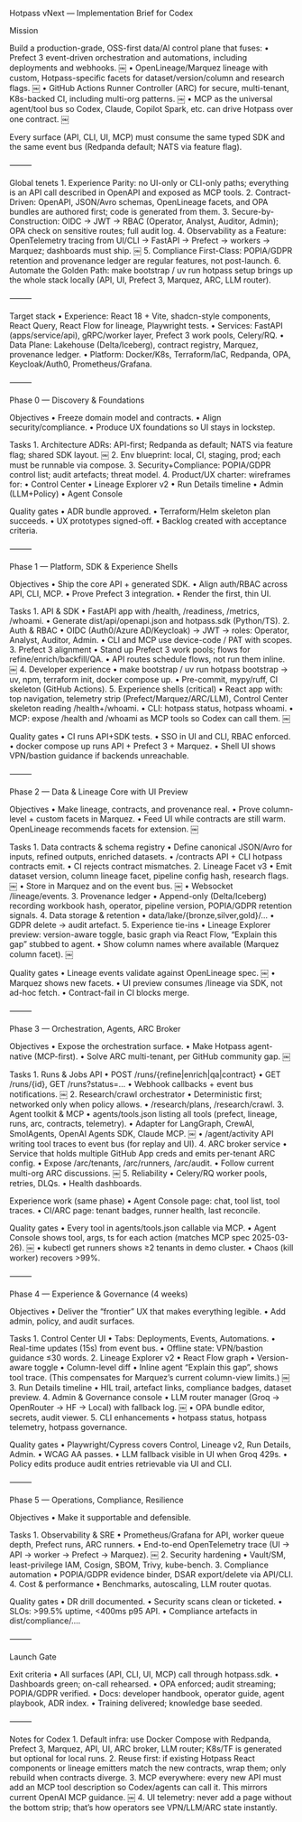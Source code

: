 Hotpass vNext — Implementation Brief for Codex

Mission

Build a production-grade, OSS-first data/AI control plane that fuses:
• Prefect 3 event-driven orchestration and automations, including deployments and webhooks. ￼
• OpenLineage/Marquez lineage with custom, Hotpass-specific facets for dataset/version/column and research flags. ￼
• GitHub Actions Runner Controller (ARC) for secure, multi-tenant, K8s-backed CI, including multi-org patterns. ￼
• MCP as the universal agent/tool bus so Codex, Claude, Copilot Spark, etc. can drive Hotpass over one contract. ￼

Every surface (API, CLI, UI, MCP) must consume the same typed SDK and the same event bus (Redpanda default; NATS via feature flag).

⸻

Global tenets 1. Experience Parity: no UI-only or CLI-only paths; everything is an API call described in OpenAPI and exposed as MCP tools. 2. Contract-Driven: OpenAPI, JSON/Avro schemas, OpenLineage facets, and OPA bundles are authored first; code is generated from them. 3. Secure-by-Construction: OIDC → JWT → RBAC (Operator, Analyst, Auditor, Admin); OPA check on sensitive routes; full audit log. 4. Observability as a Feature: OpenTelemetry tracing from UI/CLI → FastAPI → Prefect → workers → Marquez; dashboards must ship. ￼ 5. Compliance First-Class: POPIA/GDPR retention and provenance ledger are regular features, not post-launch. 6. Automate the Golden Path: make bootstrap / uv run hotpass setup brings up the whole stack locally (API, UI, Prefect 3, Marquez, ARC, LLM router).

⸻

Target stack
• Experience: React 18 + Vite, shadcn-style components, React Query, React Flow for lineage, Playwright tests.
• Services: FastAPI (apps/service/api), gRPC/worker layer, Prefect 3 work pools, Celery/RQ.
• Data Plane: Lakehouse (Delta/Iceberg), contract registry, Marquez, provenance ledger.
• Platform: Docker/K8s, Terraform/IaC, Redpanda, OPA, Keycloak/Auth0, Prometheus/Grafana.

⸻

Phase 0 — Discovery & Foundations

Objectives
• Freeze domain model and contracts.
• Align security/compliance.
• Produce UX foundations so UI stays in lockstep.

Tasks 1. Architecture ADRs: API-first; Redpanda as default; NATS via feature flag; shared SDK layout. ￼ 2. Env blueprint: local, CI, staging, prod; each must be runnable via compose. 3. Security+Compliance: POPIA/GDPR control list; audit artefacts; threat model. 4. Product/UX charter: wireframes for:
• Control Center
• Lineage Explorer v2
• Run Details timeline
• Admin (LLM+Policy)
• Agent Console

Quality gates
• ADR bundle approved.
• Terraform/Helm skeleton plan succeeds.
• UX prototypes signed-off.
• Backlog created with acceptance criteria.

⸻

Phase 1 — Platform, SDK & Experience Shells

Objectives
• Ship the core API + generated SDK.
• Align auth/RBAC across API, CLI, MCP.
• Prove Prefect 3 integration.
• Render the first, thin UI.

Tasks 1. API & SDK
• FastAPI app with /health, /readiness, /metrics, /whoami.
• Generate dist/api/openapi.json and hotpass.sdk (Python/TS). 2. Auth & RBAC
• OIDC (Auth0/Azure AD/Keycloak) → JWT → roles: Operator, Analyst, Auditor, Admin.
• CLI and MCP use device-code / PAT with scopes. 3. Prefect 3 alignment
• Stand up Prefect 3 work pools; flows for refine/enrich/backfill/QA.
• API routes schedule flows, not run them inline. ￼ 4. Developer experience
• make bootstrap / uv run hotpass bootstrap → uv, npm, terraform init, docker compose up.
• Pre-commit, mypy/ruff, CI skeleton (GitHub Actions). 5. Experience shells (critical)
• React app with: top navigation, telemetry strip (Prefect/Marquez/ARC/LLM), Control Center skeleton reading /health+/whoami.
• CLI: hotpass status, hotpass whoami.
• MCP: expose /health and /whoami as MCP tools so Codex can call them. ￼

Quality gates
• CI runs API+SDK tests.
• SSO in UI and CLI, RBAC enforced.
• docker compose up runs API + Prefect 3 + Marquez.
• Shell UI shows VPN/bastion guidance if backends unreachable.

⸻

Phase 2 — Data & Lineage Core with UI Preview

Objectives
• Make lineage, contracts, and provenance real.
• Prove column-level + custom facets in Marquez.
• Feed UI while contracts are still warm. OpenLineage recommends facets for extension. ￼

Tasks 1. Data contracts & schema registry
• Define canonical JSON/Avro for inputs, refined outputs, enriched datasets.
• /contracts API + CLI hotpass contracts emit.
• CI rejects contract mismatches. 2. Lineage Facet v3
• Emit dataset version, column lineage facet, pipeline config hash, research flags. ￼
• Store in Marquez and on the event bus. ￼
• Websocket /lineage/events. 3. Provenance ledger
• Append-only (Delta/Iceberg) recording workbook hash, operator, pipeline version, POPIA/GDPR retention signals. 4. Data storage & retention
• data/lake/{bronze,silver,gold}/…
• GDPR delete → audit artefact. 5. Experience tie-ins
• Lineage Explorer preview: version-aware toggle, basic graph via React Flow, “Explain this gap” stubbed to agent.
• Show column names where available (Marquez column facet). ￼

Quality gates
• Lineage events validate against OpenLineage spec. ￼
• Marquez shows new facets.
• UI preview consumes /lineage via SDK, not ad-hoc fetch.
• Contract-fail in CI blocks merge.

⸻

Phase 3 — Orchestration, Agents, ARC Broker

Objectives
• Expose the orchestration surface.
• Make Hotpass agent-native (MCP-first).
• Solve ARC multi-tenant, per GitHub community gap. ￼

Tasks 1. Runs & Jobs API
• POST /runs/{refine|enrich|qa|contract}
• GET /runs/{id}, GET /runs?status=…
• Webhook callbacks + event bus notifications. ￼ 2. Research/crawl orchestrator
• Deterministic first; networked only when policy allows.
• /research/plans, /research/crawl. 3. Agent toolkit & MCP
• agents/tools.json listing all tools (prefect, lineage, runs, arc, contracts, telemetry).
• Adapter for LangGraph, CrewAI, SmolAgents, OpenAI Agents SDK, Claude MCP. ￼
• /agent/activity API writing tool traces to event bus (for replay and UI). 4. ARC broker service
• Service that holds multiple GitHub App creds and emits per-tenant ARC config.
• Expose /arc/tenants, /arc/runners, /arc/audit.
• Follow current multi-org ARC discussions. ￼ 5. Reliability
• Celery/RQ worker pools, retries, DLQs.
• Health dashboards.

Experience work (same phase)
• Agent Console page: chat, tool list, tool traces.
• CI/ARC page: tenant badges, runner health, last reconcile.

Quality gates
• Every tool in agents/tools.json callable via MCP.
• Agent Console shows tool, args, ts for each action (matches MCP spec 2025-03-26). ￼
• kubectl get runners shows ≥2 tenants in demo cluster.
• Chaos (kill worker) recovers >99%.

⸻

Phase 4 — Experience & Governance (4 weeks)

Objectives
• Deliver the “frontier” UX that makes everything legible.
• Add admin, policy, and audit surfaces.

Tasks 1. Control Center UI
• Tabs: Deployments, Events, Automations.
• Real-time updates (15s) from event bus.
• Offline state: VPN/bastion guidance ≤30 words. 2. Lineage Explorer v2
• React Flow graph
• Version-aware toggle
• Column-level diff
• Inline agent “Explain this gap”, shows tool trace.
(This compensates for Marquez’s current column-view limits.) ￼ 3. Run Details timeline
• HIL trail, artefact links, compliance badges, dataset preview. 4. Admin & Governance console
• LLM router manager (Groq → OpenRouter → HF → Local) with fallback log. ￼
• OPA bundle editor, secrets, audit viewer. 5. CLI enhancements
• hotpass status, hotpass telemetry, hotpass governance.

Quality gates
• Playwright/Cypress covers Control, Lineage v2, Run Details, Admin.
• WCAG AA passes.
• LLM fallback visible in UI when Groq 429s.
• Policy edits produce audit entries retrievable via UI and CLI.

⸻

Phase 5 — Operations, Compliance, Resilience

Objectives
• Make it supportable and defensible.

Tasks 1. Observability & SRE
• Prometheus/Grafana for API, worker queue depth, Prefect runs, ARC runners.
• End-to-end OpenTelemetry trace (UI → API → worker → Prefect → Marquez). ￼ 2. Security hardening
• Vault/SM, least-privilege IAM, Cosign, SBOM, Trivy, kube-bench. 3. Compliance automation
• POPIA/GDPR evidence binder, DSAR export/delete via API/CLI. 4. Cost & performance
• Benchmarks, autoscaling, LLM router quotas.

Quality gates
• DR drill documented.
• Security scans clean or ticketed.
• SLOs: >99.5% uptime, <400ms p95 API.
• Compliance artefacts in dist/compliance/….

⸻

Launch Gate

Exit criteria
• All surfaces (API, CLI, UI, MCP) call through hotpass.sdk.
• Dashboards green; on-call rehearsed.
• OPA enforced; audit streaming; POPIA/GDPR verified.
• Docs: developer handbook, operator guide, agent playbook, ADR index.
• Training delivered; knowledge base seeded.

⸻

Notes for Codex 1. Default infra: use Docker Compose with Redpanda, Prefect 3, Marquez, API, UI, ARC broker, LLM router; K8s/TF is generated but optional for local runs. 2. Reuse first: if existing Hotpass React components or lineage emitters match the new contracts, wrap them; only rebuild when contracts diverge. 3. MCP everywhere: every new API must add an MCP tool description so Codex/agents can call it. This mirrors current OpenAI MCP guidance. ￼ 4. UI telemetry: never add a page without the bottom strip; that’s how operators see VPN/LLM/ARC state instantly.
